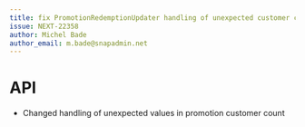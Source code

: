 ```yaml
---
title: fix PromotionRedemptionUpdater handling of unexpected customer count
issue: NEXT-22358
author: Michel Bade
author_email: m.bade@snapadmin.net
---
```

# API
* Changed handling of unexpected values in promotion customer count


